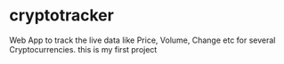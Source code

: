 # cryptotracker
Web App to track the live data like Price, Volume, Change etc for several Cryptocurrencies.
this is my first project
